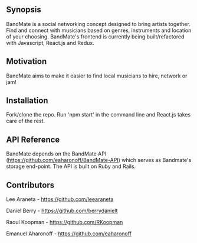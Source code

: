 ## Synopsis

BandMate is a social networking concept designed to bring artists together. Find and connect with musicians based on genres, instruments and location of your choosing. 
BandMate's frontend is currently being built/refactored with Javascript, React.js and Redux. 

## Motivation

BandMate aims to make it easier to find local musicians to hire, network or jam! 

## Installation

Fork/clone the repo. Run 'npm start' in the command line and React.js takes care of the rest.

## API Reference

BandMate depends on the BandMate API (https://github.com/eaharonoff/BandMate-API) which serves as Bandmate's storage end-point. The API is built on Ruby and Rails.  

## Contributors

Lee Araneta - https://github.com/leearaneta

Daniel Berry - https://github.com/berrydanielt

Raoul Koopman - https://github.com/RKoopman

Emanuel Aharonoff - https://github.com/eaharonoff


